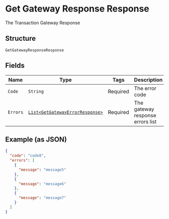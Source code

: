 
# Get Gateway Response Response

The Transaction Gateway Response

## Structure

`GetGatewayResponseResponse`

## Fields

| Name | Type | Tags | Description | Getter | Setter |
|  --- | --- | --- | --- | --- | --- |
| `Code` | `String` | Required | The error code | String getCode() | setCode(String code) |
| `Errors` | [`List<GetGatewayErrorResponse>`](/doc/models/get-gateway-error-response.md) | Required | The gateway response errors list | List<GetGatewayErrorResponse> getErrors() | setErrors(List<GetGatewayErrorResponse> errors) |

## Example (as JSON)

```json
{
  "code": "code8",
  "errors": [
    {
      "message": "message5"
    },
    {
      "message": "message6"
    },
    {
      "message": "message7"
    }
  ]
}
```

